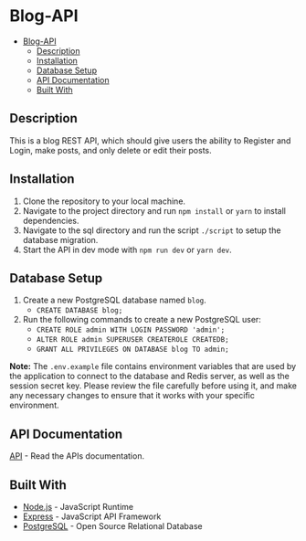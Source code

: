 # Blog-API

- [Blog-API](#blog-api)
  - [Description](#description)
  - [Installation](#installation)
  - [Database Setup](#database-setup)
  - [API Documentation](#api-documentation)
  - [Built With](#built-with)

## Description

This is a blog REST API, which should give users the ability to Register and
Login, make posts, and only delete or edit their posts.

## Installation

1. Clone the repository to your local machine.
2. Navigate to the project directory and run `npm install` or `yarn` to install dependencies.
3. Navigate to the sql directory and run the script `./script` to setup the database migration.
4. Start the API in dev mode with `npm run dev` or `yarn dev`.

## Database Setup

1. Create a new PostgreSQL database named `blog`.
   - `CREATE DATABASE blog;`
2. Run the following commands to create a new PostgreSQL user:
   - `CREATE ROLE admin WITH LOGIN PASSWORD 'admin';`
   - `ALTER ROLE admin SUPERUSER CREATEROLE CREATEDB;`
   - `GRANT ALL PRIVILEGES ON DATABASE blog TO admin;`

**Note:** The `.env.example` file contains environment variables that are used by the application to connect to the database and Redis server, as well as the session secret key. Please review the file carefully before using it, and make any necessary changes to ensure that it works with your specific environment.

## API Documentation

[API](./documents/API.md) - Read the APIs documentation.

## Built With

- [Node.js](https://nodejs.org) - JavaScript Runtime
- [Express](https://expressjs.com/) - JavaScript API Framework
- [PostgreSQL](https://www.postgresql.org/) - Open Source Relational Database
